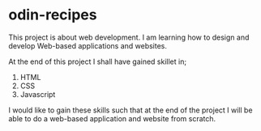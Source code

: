 # odin-recipes
This project is about web development. I am learning how to design and develop Web-based applications and websites.

At the end of this project I shall have gained skillet in;
1. HTML
2. CSS
3. Javascript

I would like to gain these skills such that at the end of the project I will be able to do a web-based application and website from scratch.